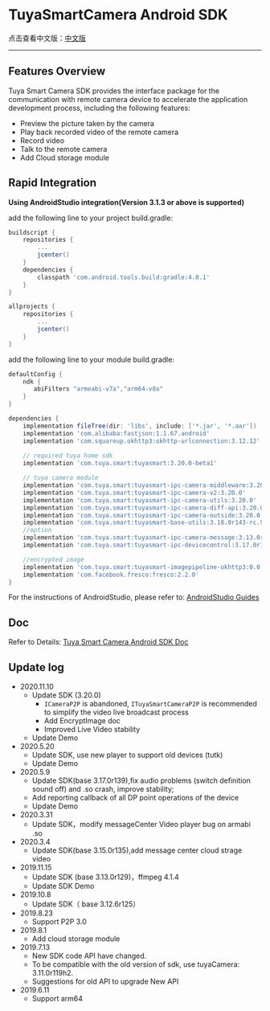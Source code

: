 # TuyaSmartCamera Android SDK

点击查看中文版：[中文版](./README-zh.md)

------

## Features Overview

Tuya Smart Camera SDK provides the interface package for the communication with remote camera device to accelerate the application development process, including the following features:

- Preview the picture taken by the camera
- Play back recorded video of the remote camera
- Record video
- Talk to the remote camera
- Add Cloud storage module

## Rapid Integration

**Using AndroidStudio integration(Version 3.1.3 or above is supported)**

add the following line to your project build.gradle:

```gradle
buildscript {
    repositories {
        ...
        jcenter()
    }
    dependencies {
        classpath 'com.android.tools.build:gradle:4.0.1'
    }
}

allprojects {
    repositories {
        ...
        jcenter()
    }
}
```
add the following line to your module build.gradle:

```gradle
defaultConfig {
    ndk {
       abiFilters "armeabi-v7a","arm64-v8a"
    }
}   

dependencies {
    implementation fileTree(dir: 'libs', include: ['*.jar', '*.aar'])
    implementation 'com.alibaba:fastjson:1.1.67.android'
    implementation 'com.squareup.okhttp3:okhttp-urlconnection:3.12.12'
    
    // required tuya home sdk
    implementation 'com.tuya.smart:tuyasmart:3.20.0-beta1'

    // tuya camera module
    implementation 'com.tuya.smart:tuyasmart-ipc-camera-middleware:3.20.0'
    implementation 'com.tuya.smart:tuyasmart-ipc-camera-v2:3.20.0'
    implementation 'com.tuya.smart:tuyasmart-ipc-camera-utils:3.20.0'
    implementation 'com.tuya.smart:tuyasmart-ipc-camera-diff-api:3.20.0'
    implementation 'com.tuya.smart:tuyasmart-ipc-camera-outside:3.20.0'
    implementation 'com.tuya.smart:tuyasmart-base-utils:3.18.0r143-rc.9'
    //option
    implementation 'com.tuya.smart:tuyasmart-ipc-camera-message:3.13.0r128'
    implementation 'com.tuya.smart:tuyasmart-ipc-devicecontrol:3.17.0r139'

    //encrypted image
    implementation 'com.tuya.smart:tuyasmart-imagepipeline-okhttp3:0.0.1'
    implementation 'com.facebook.fresco:fresco:2.2.0'
}
```

For the instructions of AndroidStudio, please refer to: [AndroidStudio Guides](https://developer.android.com/studio/)


## Doc

Refer to Details: [Tuya Smart Camera Android SDK Doc](https://tuyainc.github.io/tuyasmart_home_android_sdk_doc/en/resource/ipc/)

## Update log
- 2020.11.10
  - Update SDK (3.20.0)
    - `ICameraP2P` is abandoned, `ITuyaSmartCameraP2P` is recommended to simplify the video live broadcast process
    - Add EncryptImage doc
    - Improved Live Video stability
  - Update Demo
- 2020.5.20
  - Update SDK, use new player to support old devices (tutk)
  - Update Demo
- 2020.5.9
  - Update SDK(base 3.17.0r139),fix audio problems (switch definition sound off) and .so crash, improve stability;
  - Add reporting callback of all DP point operations of the device
  - Update Demo
- 2020.3.31
  - Update SDK，modify messageCenter Video player bug on armabi .so
- 2020.3.4
  - Update SDK(base 3.15.0r135),add message center cloud strage video
- 2019.11.15
  - Update SDK (base 3.13.0r129)，ffmpeg 4.1.4
  - Update SDK Demo
- 2019.10.8
  - Update SDK（ base 3.12.6r125）
- 2019.8.23
  - Support P2P 3.0
- 2019.8.1
  - Add cloud storage module
- 2019.7.13
  - New SDK code API have changed.
  - To be compatible with the old version of sdk, use tuyaCamera: 3.11.0r119h2.
  - Suggestions for old API to upgrade New API
- 2019.6.11
  - Support arm64
